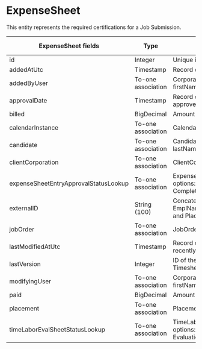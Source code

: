 # ExpenseSheet

This entity represents the required certifications for a Job Submission.



<table>
    <colgroup>
        <col width="20%" />
        <col width="20%" />
        <col width="20%" />
        <col width="20%" />
        <col width="20%" />
    </colgroup>
    <thead>
        <tr class="header">
            <th>ExpenseSheet fields</th>
            <th>Type</th>
            <th>Description</th>
            <th>Not null</th>
            <th>Read-only</th>
        </tr>
    </thead>
    <tbody>
        <tr class="even">
            <td>id</td>
            <td>Integer</td>
            <td>Unique identifier for this entity.</td>
            <td>X</td>
            <td>X</td>
        </tr>
        <tr class="odd">
            <td>addedAtUtc</td>
            <td>Timestamp</td>
            <td>Record of when Timesheet was created</td>
            <td>X</td>
            <td></td>
        </tr>
        <tr class="even">
            <td>addedByUser</td>
            <td>To-one association</td>
            <td>CorporateUser default fields: id, firstName, lastName</td>
            <td>X</td>
            <td></td>
        </tr>
        <tr class="odd">
            <td>approvalDate</td>
            <td>Timestamp</td>
            <td>Record of when the Expense Sheet was approved</td>
            <td>X</td>
            <td></td>
        </tr>
        <tr class="even">
            <td>billed</td>
            <td>BigDecimal</td>
            <td>Amount to be billed</td>
            <td>X</td>
            <td></td>
        </tr>
        <tr class="odd">
            <td>calendarInstance</td>
            <td>To-one association</td>
            <td>CalendarInstance default fields: id, label</td>
            <td>X</td>
            <td></td>
        </tr>
        <tr class="even">
            <td>candidate</td>
            <td>To-one association</td>
            <td>Candidate default fields: id, firstName, lastName</td>
            <td>X</td>
            <td></td>
        </tr>
        <tr class="odd">
            <td>clientCorporation</td>
            <td>To-one association</td>
            <td>ClientCorporation default fields: id, name</td>
            <td>X</td>
            <td></td>
        </tr>
        <tr class="even">
            <td>expenseSheetEntryApprovalStatusLookup</td>
            <td>To-one association</td>
            <td>ExpenseSheetEntryApprovalStatusLookup options: Draft, Submitted, Approved, Completed, Rejected</td>
            <td>X</td>
            <td></td>
        </tr>
        <tr class="odd">
            <td>externalID</td>
            <td>String (100)</td>
            <td>Concatenation of BTE ExpenseReportID EmplNames RecordID with an underscore and PlacementID</td>
            <td></td>
            <td></td>
        </tr>
        <tr class="even">
            <td>jobOrder</td>
            <td>To-one association</td>
            <td>JobOrder default fields: id, title</td>
            <td>X</td>
            <td></td>
        </tr>
        <tr class="odd">
            <td>lastModifiedAtUtc</td>
            <td>Timestamp</td>
            <td>Record of when Timesheet was most recently modified </td>
            <td>X</td>
            <td></td>
        </tr>
        <tr class="even">
            <td>lastVersion</td>
            <td>Integer</td>
            <td>ID of the most recent version of this Timesheet</td>
            <td>X</td>
            <td>X</td>
        </tr>
        <tr class="odd">
            <td>modifyingUser</td>
            <td>To-one association</td>
            <td>CorporateUser default fields: id, firstName, lastName</td>
            <td>X</td>
            <td>X</td>
        </tr>
        <tr class="even">
            <td>paid</td>
            <td>BigDecimal</td>
            <td>Amount to be paid</td>
            <td>X</td>
            <td></td>
        </tr>
        <tr class="odd">
            <td>placement</td>
            <td>To-one association</td>
            <td>Placement default fields: id</td>
            <td>X</td>
            <td></td>
        </tr>
        <tr class="even">
            <td>timeLaborEvalSheetStatusLookup</td>
            <td>To-one association</td>
            <td>TimeLaborEvalSheetStatusLookup options: No evaluation required, Evaluation required, Evaluation failed</td>
            <td>X</td>
            <td>X</td>
        </tr>
    </tbody>
</table>

